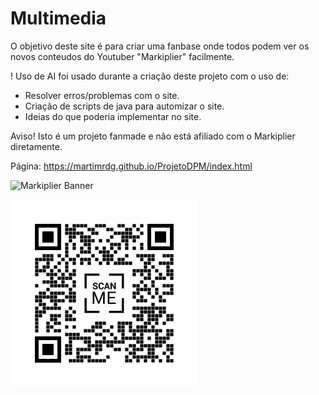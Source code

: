 # Multimedia

O objetivo deste site é para criar uma fanbase onde todos podem ver os novos conteudos do Youtuber "Markiplier" facilmente. 

! Uso de AI foi usado durante a criação deste projeto com o uso de:

- Resolver erros/problemas com o site.
- Criação de scripts de java para automizar o site.
- Ideias do que poderia implementar no site.

Aviso! Isto é um projeto fanmade e não está afiliado com o Markiplier diretamente.

Página: https://martimrdg.github.io/ProjetoDPM/index.html

![Markiplier Banner](https://upload.wikimedia.org/wikipedia/commons/5/5e/Markiplier_2018.png)

![QRCode](QRCode.png)